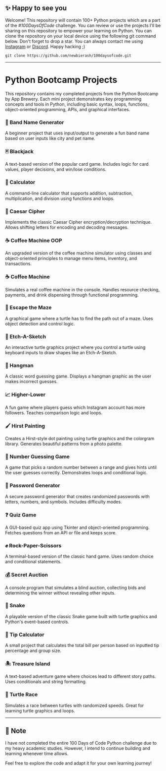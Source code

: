 ## ✨ Happy to see you
Welcome! This repository will contain 100+ Python projects which are a part of the <i>#100DaysOfCode</i> challenge. You can review or use the projects I'll be sharing on this repository to empower your learning on Python. You can clone the repository on your local device using the following git command below. Don't forget to drop a star. You can always contact me using [Instagram](https://instagram.com/rashh.is) or [Discord](https://discord.com/users/906233193609453572). Happy hacking ;)
```
git clone https://github.com/newbierash/100daysofcode.git
```
---

# Python Bootcamp Projects

This repository contains my completed projects from the Python Bootcamp by App Brewery. Each mini project demonstrates key programming concepts and tools in Python, including basic syntax, loops, functions, object-oriented programming, APIs, and graphical interfaces.

### 🎸 Band Name Generator
A beginner project that uses input/output to generate a fun band name based on user inputs like city and pet name.

### 🃏 Blackjack
A text-based version of the popular card game. Includes logic for card values, player decisions, and win/lose conditions.

### 🧮 Calculator
A command-line calculator that supports addition, subtraction, multiplication, and division using functions and loops.

### 🔐 Caesar Cipher
Implements the classic Caesar Cipher encryption/decryption technique. Allows shifting letters for encoding and decoding messages.

### ☕ Coffee Machine OOP
An upgraded version of the coffee machine simulator using classes and object-oriented principles to manage menu items, inventory, and transactions.

### ☕ Coffee Machine
Simulates a real coffee machine in the console. Handles resource checking, payments, and drink dispensing through functional programming.

### 🧩 Escape the Maze
A graphical game where a turtle has to find the path out of a maze. Uses object detection and control logic.

### 🎨 Etch-A-Sketch
An interactive turtle graphics project where you control a turtle using keyboard inputs to draw shapes like an Etch-A-Sketch.

### 🙈 Hangman
A classic word guessing game. Displays a hangman graphic as the user makes incorrect guesses.

### 📈 Higher-Lower
A fun game where players guess which Instagram account has more followers. Teaches comparison logic and loops.

### 🖌️ Hirst Painting
Creates a Hirst-style dot painting using turtle graphics and the colorgram library. Generates beautiful patterns from a photo palette.

### 🔢 Number Guessing Game
A game that picks a random number between a range and gives hints until the user guesses correctly. Demonstrates loops and conditional logic.

### 🔐 Password Generator
A secure password generator that creates randomized passwords with letters, numbers, and symbols. Includes difficulty modes.

### ❓ Quiz Game
A GUI-based quiz app using Tkinter and object-oriented programming. Fetches questions from an API or file and keeps score.

### ✊ Rock-Paper-Scissors
A terminal-based version of the classic hand game. Uses random choice and conditional statements.

### 💰 Secret Auction
A console program that simulates a blind auction, collecting bids and determining the winner without revealing other inputs.

### 🐍 Snake
A playable version of the classic Snake game built with turtle graphics and Python's event-based controls.

### 💸 Tip Calculator
A small project that calculates the total bill per person based on inputted tip percentage and group size.

### 🏝️ Treasure Island
A text-based adventure game where choices lead to different story paths. Uses conditionals and string formatting.

### 🐢 Turtle Race
Simulates a race between turtles with randomized speeds. Great for learning turtle graphics and loops.

---

## 📌 Note
I have not completed the entire 100 Days of Code Python challenge due to my heavy academic studies. However, I intend to continue building and learning whenever time allows.

Feel free to explore the code and adapt it for your own learning journey!
